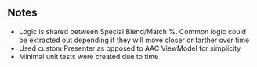 ## Notes
- Logic is shared between Special Blend/Match %. Common logic could be extracted out depending if they will move closer or farther over time
- Used custom Presenter as opposed to AAC ViewModel for simplicity
- Minimal unit tests were created due to time
